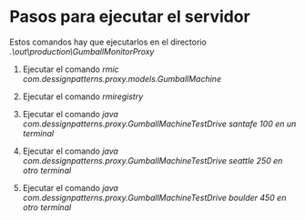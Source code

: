 <h1>Pasos para ejecutar el servidor</h1>

Estos comandos hay que ejecutarlos en el directorio <em>.\out\production\GumballMonitorProxy</em>

1. Ejecutar el comando <em>rmic com.dessignpatterns.proxy.models.GumballMachine</em>

2. Ejecutar el comando <em>rmiregistry</em>

3. Ejecutar el comando <em>java com.dessignpatterns.proxy.GumballMachineTestDrive santafe 100 en un terminal</em>

4. Ejecutar el comando <em>java com.dessignpatterns.proxy.GumballMachineTestDrive seattle 250 en otro terminal</em>

5. Ejecutar el comando <em>java com.dessignpatterns.proxy.GumballMachineTestDrive boulder 450 en otro terminal</em>
